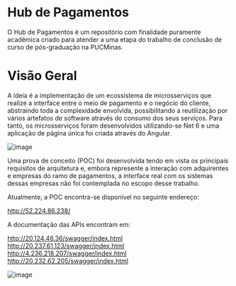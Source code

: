 # Hub de Pagamentos
O Hub de Pagamentos é um repositório com finalidade puramente acadêmica criado para atender a uma etapa do trabalho de conclusão de curso de pós-graduação na PUCMinas.

# Visão Geral
A ideia é a implementação de um ecossistema de microsserviços que realize a interface entre o meio de pagamento e o negócio do cliente, abstraindo toda a complexidade envolvida, possibilitando a reutilização por vários artefatos de software através do consumo dos seus serviços.
Para tanto, os microsserviços foram desenvolvidos utilizando-se Net 6 e uma aplicação de página única foi criada através do Angular.


![image](https://user-images.githubusercontent.com/48540242/195189478-f9194c17-7a84-47a2-853d-69f316bf6111.png)


Uma prova de conceito (POC) foi desenvolvida tendo em vista os principais requisitos de arquitetura e, embora represente a interação com adquirentes e empresas do ramo de pagamentos, a interface real com os sistemas dessas empresas não foi contemplada no escopo desse trabalho.

Atualmente, a POC encontra-se disponível no seguinte endereço:

http://52.224.86.238/

A documentação das APIs encontram em:

http://20.124.46.36/swagger/index.html
http://20.237.61.123/swagger/index.html
http://4.236.218.207/swagger/index.html
http://20.232.62.205/swagger/index.html


![image](https://user-images.githubusercontent.com/48540242/195924313-0a8cf3fb-b1a6-4ec8-9255-d8c515e10cbb.png)


